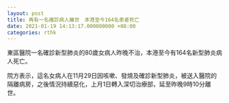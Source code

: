 ```yaml
---
layout: post
title: 再有一名確診病人離世　本港至今164名患者死亡
date: 2021-01-19 14:13:17.000000000 +08:00
categories: rthk
---
```


東區醫院一名確診新型肺炎的80歲女病人昨晚不治，本港至今有164名新型肺炎病人死亡。

院方表示，這名女病人在11月29日因咳嗽、發燒及確診新型肺炎，被送入醫院的隔離病房，之後情況持續惡化，上月1日轉入深切治療部，延至昨晚9時10分離世。
